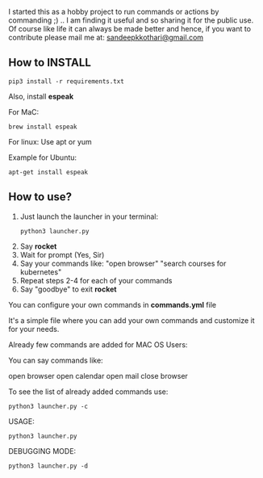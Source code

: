 I started this as a hobby project to run commands or actions by commanding ;) .. 
I am finding it useful and so sharing it for the public use. Of course like life it can always be made better and hence, 
if you want to contribute please mail me at: sandeepkkothari@gmail.com

## How to INSTALL
```
pip3 install -r requirements.txt
```
Also, install **espeak**

For MaC:
```
brew install espeak
```
For linux:
Use apt or yum 

Example for Ubuntu: 
```
apt-get install espeak 
```

## How to use?
1. Just launch the launcher in your terminal:
	``` 
	python3 launcher.py
	```
2. Say **rocket**
3. Wait for prompt (Yes, Sir)
4. Say your commands like: 
	"open browser"
	"search courses for kubernetes"
5. Repeat steps 2-4 for each of your commands
6. Say "goodbye" to exit **rocket**

You can configure your own commands in **commands.yml** file

It's a simple file where you can add your own commands and customize it for your needs.

Already few commands are added for MAC OS Users:

You can say commands like:

open browser
open calendar
open mail
close browser

To see the list of already added commands use:
```
python3 launcher.py -c
```

USAGE:
```
python3 launcher.py 

```
DEBUGGING MODE: 
```
python3 launcher.py -d 
```

